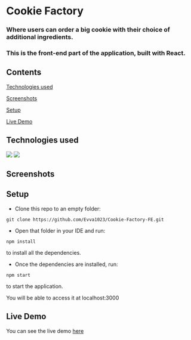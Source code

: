 # Cookie Factory
### Where users can order a big cookie with their choice of additional ingredients.
### This is the front-end part of the application, built with React.

## Contents
[Technologies used](#technologies-used)

[Screenshots](#screenshots)

[Setup](#setup)

[Live Demo](#live-demo)

## Technologies used

<img src="https://img.shields.io/badge/React-20232A?style=for-the-badge&logo=react&logoColor=61DAFB" />   <img src="https://img.shields.io/badge/React_Router-CA4245?style=for-the-badge&logo=react-router&logoColor=white" />

## Screenshots

## Setup

- Clone this repo to an empty folder:
```
git clone https://github.com/Evva1023/Cookie-Factory-FE.git
```

- Open that folder in your IDE and run:
```
npm install
```
to install all the dependencies.

- Once the dependencies are installed, run:
```
npm start
```
to start the application.

You will be able to access it at localhost:3000

## Live Demo

You can see the live demo [here]()